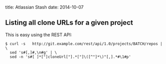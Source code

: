 title: Atlassian Stash
date: 2014-10-07

## Listing all clone URLs for a given project
This is easy using the REST API:

```
$ curl -s   http://git.example.com/rest/api/1.0/projects/BATCH/repos | \
  sed 's#[,]#,\n#g' | \
  sed -n 's#[ ]*["]cloneUrl["].*["]\([^"]*\)"[,].*#\1#p'
```
